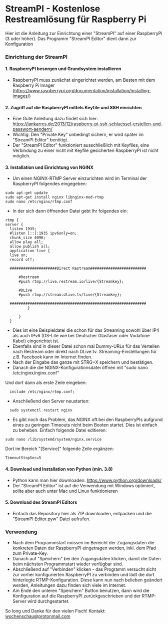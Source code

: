 # StreamPI - Kostenlose Restreamlösung für Raspberry Pi
 Hier ist die Anleitung zur Einrichtung einer "StreamPI" auf einer RaspberryPI (3 oder höher).
 Das Programm "StreamPI Editor" dient dann zur Konfiguration

### Einrichtung der StreamPI
#### 1. RaspberryPI besorgen und Grundsystem installieren
  * RaspberryPI muss zunächst eingerichtet werden, am Besten mit dem Raspberry Pi Imager (https://www.raspberrypi.org/documentation/installation/installing-images/)

#### 2. Zugriff auf die RaspberryPI mittels Keyfile und SSH einrichten
  * Eine Gute Anleitung dazu findet sich hier: https://jankarres.de/2013/12/raspberry-pi-ssh-schluessel-erstellen-und-passwort-aendern/
  * Wichtig: Den "Private Key" unbedingt sichern, er wird später im "StreamPI Editor" benötigt.
  * Der "StreamPI Editor" funktioniert ausschließlich mit Keyfiles, eine Verbindung zu einer nicht mit Keyfile gesicherten RaspberryPI ist nicht möglich.

#### 3. Installation und Einrichtung von NGINX
  * Um einen NGINX-RTMP Server einzurichten wird im Terminal der RaspberryPI folgendes eingegeben:
  ```
  sudo apt-get update
  sudo apt-get install nginx libnginx-mod-rtmp
  sudo nano /etc/nginx/rtmp.conf
  ```

  * In der sich dann öffnenden Datei gebt Ihr folgendes ein:

  ```
  rtmp {
  server {
    listen 1935;
    #listen [::]:1935 ipv6only=on;
    chunk_size 4096;
    allow play all;
    allow publish all;
    application live {
    live on;
    record off;

    #####################Direct Restream#########################

        #Restream
        #push rtmp://live.restream.io/live/{Streamkey};

        #DLive
        #push rtmp://stream.dlive.tv/live/{Streamkey};

    #############################################################
            }

        }
    }
  ```
  * Dies ist eine Beispieldatei die schon für das Streaming sowohl über IP4 als auch IPv6 (DS-Lite wie bei Deutscher Glasfaser oder Vodafone Kabel) eingerichtet ist.
  * Ebenfalls sind in dieser Datei schon mal Dummy-URLs für das Verteilen nach Restream oder direkt nach DLive.tv. Streaming-Einstellungen für z.B. Facebook kann im Internet finden.
  * Nach der Eingabe das ganze mit STRG+X speichern und bestätigen.
  * Danach die die NGINX-Konfigurationsdatei öffnen mit
  "sudo nano /etc/nginx/nginx.conf"

  Und dort dann als erste Zeile eingeben:

  ```
    include /etc/nginx/rtmp.conf;
  ```

  * Anschließend den Server neustarten:

  ```
    sudo systemctl restart nginx
  ```

  * Es gibt noch das Problem, das NGINX oft bei den RaspberryPIs aufgrund eines zu geringen Timeouts nicht beim Booten startet. Dies ist einfach zu beheben. Einfach folgende Datei editieren:

  ```
  sudo nano /lib/systemd/system/nginx.service
  ```
  Dort im Bereich "[Service]" folgende Zeile ergänzen:
  ```
  TimeoutStopSec=5
  ```

#### 4. Download und Installation von Python (min. 3.8)
  * Python kann man hier downloaden: https://www.python.org/downloads/
  * Der "StreamPI Editor" ist auf die Verwendung mit Windows optimiert, sollte aber auch unter Mac und Linux funktionieren

#### 5. Download des StreamPI Editors
  * Einfach das Repository hier als ZIP downloaden, entpacken und die "StreamPI Editor.pyw" Datei aufrufen.

### Verwendung
  * Nach dem Programmstart müssen im Bereicht der Zugangsdaten die konkreten Daten der RaspberryPI eingetragen werden, inkl. dem Pfad zum Private-Key.
  * Danach auf "Speichern" bei den Zugangsdaten klicken, damit die Daten beim nächsten Programmstart wieder verfügbar sind.
  * Abschließend auf "Verbinden" klicken - das Programm versucht sicht zur vorher konfigurierten RaspberryPI zu verbinden und lädt die dort hinterlegte RTMP-Konfiguration. Diese kann nun nach belieben geändert werden, Anleitungen dazu finden sich viele im Internet.
  * Am Ende den unteren "Speichern" Button benutzen, dann wird die Konfiguration auf die RaspberryPI zurückgeschrieben und der RTMP-Server wird durchgestartet.


So long und Danke für den vielen Fisch!
Kontakt: wochenschau@protonmail.com
